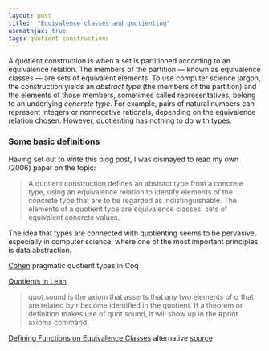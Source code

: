 ```yaml
---
layout: post
title:  "Equivalence classes and quotienting"
usemathjax: true 
tags: quotient constructions
---
```


A quotient construction is when a set is partitioned according to an equivalence relation. The members of the partition — known as equivalence classes — are sets of equivalent elements. To use computer science jargon, the construction yields an *abstract type* (the members of the partition) and the elements of those members, sometimes called representatives, belong to an underlying *concrete type*.
For example, pairs of natural numbers can represent integers or nonnegative rationals, depending on the equivalence relation chosen.
However, quotienting has nothing to do with types.

### Some basic definitions

Having set out to write this blog post, I was dismayed to read my own (2006) paper on the topic:

> A quotient construction defines an abstract type from a concrete type, using an equivalence relation to identify elements of the concrete type that are to be regarded as indistinguishable. The elements of a quotient type are equivalence classes: sets of equivalent concrete values.

The idea that types are connected with quotienting seems to be pervasive, especially in computer science, where one of the most important principles is data abstraction.


[Cohen](https://rdcu.be/cI1i6)
pragmatic quotient types in Coq

[Quotients in Lean](https://leanprover.github.io/theorem_proving_in_lean/axioms_and_computation.html#quotients)

> quot.sound
is the axiom that asserts that any two elements of α that are related by r become identified in the quotient. If a theorem or definition makes use of quot.sound, it will show up in the #print axioms command.

[Defining Functions on Equivalence Classes](https://dl.acm.org/doi/10.1145/1183278.1183280) alternative
[source](https://arxiv.org/abs/1907.07591)